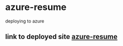 # azure-resume

deploying to azure

## link to deployed site [azure-resume](https://jolly-coast-00a757803.2.azurestaticapps.net/)